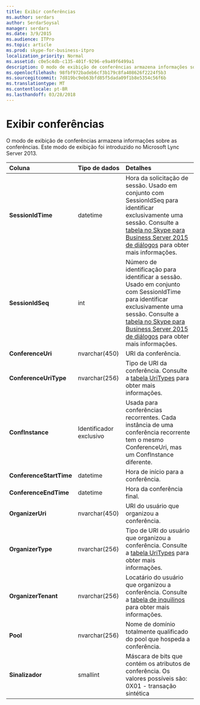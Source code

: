 ```yaml
---
title: Exibir conferências
ms.author: serdars
author: SerdarSoysal
manager: serdars
ms.date: 3/9/2015
ms.audience: ITPro
ms.topic: article
ms.prod: skype-for-business-itpro
localization_priority: Normal
ms.assetid: c0e5c4db-c135-401f-9296-e9a49f6499a1
description: O modo de exibição de conferências armazena informações sobre as conferências. Este modo de exibição foi introduzido no Microsoft Lync Server 2013.
ms.openlocfilehash: 98fbf972badeb6cf3b179c8fa408626f2224f5b3
ms.sourcegitcommit: 7d819bc9eb63bfd85f5dada09f1b8e5354c56f6b
ms.translationtype: MT
ms.contentlocale: pt-BR
ms.lasthandoff: 03/28/2018
---
```

# <a name="conferences-view"></a>Exibir conferências
 
O modo de exibição de conferências armazena informações sobre as conferências. Este modo de exibição foi introduzido no Microsoft Lync Server 2013.
  
|**Coluna**|**Tipo de dados**|**Detalhes**|
|:-----|:-----|:-----|
|**SessionIdTime** <br/> |datetime  <br/> |Hora da solicitação de sessão. Usado em conjunto com SessionIdSeq para identificar exclusivamente uma sessão. Consulte a [tabela no Skype para Business Server 2015 de diálogos](dialogs.md) para obter mais informações. <br/> |
|**SessionIdSeq** <br/> |int  <br/> |Número de identificação para identificar a sessão. Usado em conjunto com SessionIdTime para identificar exclusivamente uma sessão. Consulte a [tabela no Skype para Business Server 2015 de diálogos](dialogs.md) para obter mais informações. <br/> |
|**ConferenceUri** <br/> |nvarchar(450)  <br/> |URI da conferência.  <br/> |
|**ConferenceUriType** <br/> |nvarchar(256)  <br/> |Tipo de URI da conferência. Consulte a [tabela UriTypes](uritypes.md) para obter mais informações. <br/> |
|**ConfInstance** <br/> |Identificador exclusivo  <br/> |Usada para conferências recorrentes. Cada instância de uma conferência recorrente tem o mesmo ConferenceUri, mas um ConfInstance diferente.  <br/> |
|**ConferenceStartTime** <br/> |datetime  <br/> |Hora de início para a conferência.  <br/> |
|**ConferenceEndTime** <br/> |datetime  <br/> |Hora da conferência final.  <br/> |
|**OrganizerUri** <br/> |nvarchar(450)  <br/> |URI do usuário que organizou a conferência.  <br/> |
|**OrganizerType** <br/> |nvarchar(256)  <br/> |Tipo de URI do usuário que organizou a conferência. Consulte a [tabela UriTypes](uritypes.md) para obter mais informações. <br/> |
|**OrganizerTenant** <br/> |nvarchar(256)  <br/> |Locatário do usuário que organizou a conferência. Consulte a [tabela de inquilinos](tenants.md) para obter mais informações. <br/> |
|**Pool** <br/> |nvarchar(256)  <br/> |Nome de domínio totalmente qualificado do pool que hospeda a conferência.  <br/> |
|**Sinalizador** <br/> |smallint  <br/> |Máscara de bits que contém os atributos de conferência. Os valores possíveis são:  <br/> 0X01 - transação sintética  <br/> |
   

